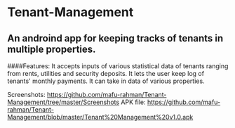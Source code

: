 # Tenant-Management

## An androind app for keeping tracks of tenants in multiple properties.

####Features: It accepts inputs of various statistical data of tenants ranging from rents, utilities and security deposits.
It lets the user keep log of tenants' monthly payments.
It can take in data of various properties.

Screenshots: https://github.com/mafu-rahman/Tenant-Management/tree/master/Screenshots
APK file: https://github.com/mafu-rahman/Tenant-Management/blob/master/Tenant%20Management%20v1.0.apk
